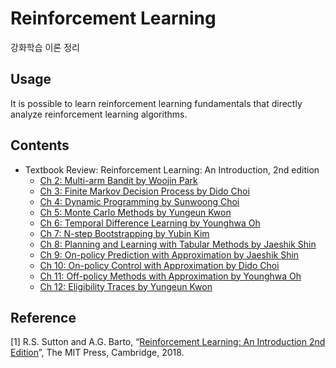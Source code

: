 # Reinforcement Learning
강화학습 이론 정리

## Usage
It is possible to learn reinforcement learning fundamentals that directly analyze reinforcement learning algorithms.

## Contents
- Textbook Review: Reinforcement Learning: An Introduction, 2nd edition
    - [Ch 2: Multi-arm Bandit by Woojin Park](https://github.com/yoons6548/Reinforcement_Learning/blob/master/Textbook(Reinforcement_Learning_An_Introduction)_Review/Ch02_Multi-arm_Bandit_WJ.pdf)
    - [Ch 3: Finite Markov Decision Process by Dido Choi](https://github.com/yoons6548/Reinforcement_Learning/blob/master/Textbook(Reinforcement_Learning_An_Introduction)_Review/Ch03_Finite_Markov_Decision_Process_DD.pdf)
    - [Ch 4: Dynamic Programming by Sunwoong Choi](https://github.com/yoons6548/Reinforcement_Learning/blob/master/Textbook(Reinforcement_Learning_An_Introduction)_Review/Ch04_Dynamic_Programming_SW.pdf)
    - [Ch 5: Monte Carlo Methods by Yungeun Kwon](https://github.com/yoons6548/Reinforcement_Learning/blob/master/Textbook(Reinforcement_Learning_An_Introduction)_Review/Ch05_Monte_Carlo_Methods_YG.pdf)
    - [Ch 6: Temporal Difference Learning by Younghwa Oh](https://github.com/yoons6548/Reinforcement_Learning/blob/master/Textbook(Reinforcement_Learning_An_Introduction)_Review/Ch06_Temporal_Difference_Learning_YH.pdf)
    - [Ch 7: N-step Bootstrapping by Yubin Kim](https://github.com/yoons6548/Reinforcement_Learning/blob/master/Textbook(Reinforcement_Learning_An_Introduction)_Review/Ch07_N-step_Bootstrapping_YB.pdf)
    - [Ch 8: Planning and Learning with Tabular Methods by Jaeshik Shin](https://github.com/yoons6548/Reinforcement_Learning/blob/master/Textbook(Reinforcement_Learning_An_Introduction)_Review/Ch08_Planning_and_Learning_with_Tabular_Methods_JS.pdf)
    - [Ch 9: On-policy Prediction with Approximation by Jaeshik Shin](https://github.com/yoons6548/Reinforcement_Learning/blob/master/Textbook(Reinforcement_Learning_An_Introduction)_Review/Ch09_On-policy_Prediction_with_Approximation_JS.pdf)
    - [Ch 10: On-policy Control with Approximation by Dido Choi](https://github.com/yoons6548/Reinforcement_Learning/blob/master/Textbook(Reinforcement_Learning_An_Introduction)_Review/Ch10_On-policy_Control_with_Approximation_DD.pdf)
    - [Ch 11: Off-policy Methods with Approximation by Younghwa Oh](https://github.com/yoons6548/Reinforcement_Learning/blob/master/Textbook(Reinforcement_Learning_An_Introduction)_Review/Ch11_Off-policy_Methods_with_Approximation_YH.pdf)
    - [Ch 12: Eligibility Traces by Yungeun Kwon](https://github.com/yoons6548/Reinforcement_Learning/blob/master/Textbook(Reinforcement_Learning_An_Introduction)_Review/Ch12_Eligibility_Traces_YG.pdf)

## Reference
[1] R.S. Sutton and A.G. Barto, “[Reinforcement Learning: An Introduction 2nd Edition](https://web.stanford.edu/class/psych209/Readings/SuttonBartoIPRLBook2ndEd.pdf)”, The MIT Press, Cambridge, 2018.
